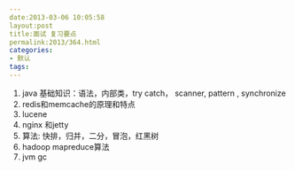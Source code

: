 ```yaml
---
date:2013-03-06 10:05:58
layout:post
title:面试 复习要点
permalink:2013/364.html
categories:
- 默认
tags:
---
```



 1. java 基础知识：语法，内部类，try catch， scanner, pattern , synchronize
 2. redis和memcache的原理和特点
 3. lucene
 4. nginx 和jetty
 5. 算法: 快排，归并，二分，冒泡，红黑树
 6. hadoop mapreduce算法
 7. jvm gc